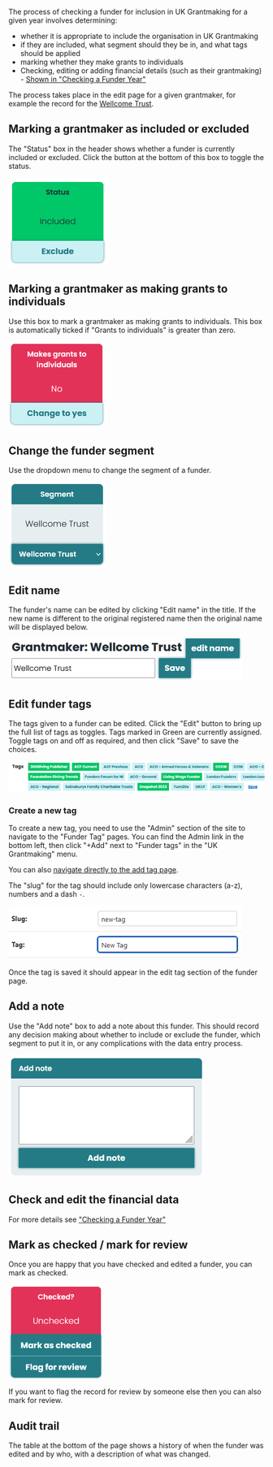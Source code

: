 The process of checking a funder for inclusion in UK Grantmaking for a given year involves determining:

- whether it is appropriate to include the organisation in UK Grantmaking
- if they are included, what segment should they be in, and what tags should be applied
- marking whether they make grants to individuals
- Checking, editing or adding financial details (such as their grantmaking) - [Shown in "Checking a Funder Year"](checking_a_funder_year)

The process takes place in the edit page for a given grantmaker, for example the record for the [Wellcome Trust](/grantmakers/funder/GB-CHC-210183/).

## Marking a grantmaker as included or excluded

The "Status" box in the header shows whether a funder is currently included or excluded. Click the button at the bottom of this box to toggle the status.

![Screenshot of the Status box](images/funder-status.png)

## Marking a grantmaker as making grants to individuals

Use this box to mark a grantmaker as making grants to individuals. This box is automatically ticked if "Grants to individuals" is greater than zero.

![Screenshot of the making grants to individuals box](images/funder-makes-grants-to-individuals.png)

## Change the funder segment

Use the dropdown menu to change the segment of a funder.

![Screenshot of the change segment dropdown](images/funder-change-segment.png)

## Edit name

The funder's name can be edited by clicking "Edit name" in the title. If the new name is different to the original registered name then the original name will be displayed below.

![Screenshot of the edit name form](images/funder-edit-name.png)

## Edit funder tags

The tags given to a funder can be edited. Click the "Edit" button to bring up the full list of tags as toggles. Tags marked in Green are currently assigned. Toggle tags on and off as required, and then click "Save" to save the choices.

![Screenshot of the edit tags section](images/funder-edit-tags.png)

### Create a new tag

To create a new tag, you need to use the "Admin" section of the site to navigate to the "Funder Tag" pages. You can find the Admin link in the bottom left, then click "+Add" next to "Funder tags" in the "UK Grantmaking" menu.

You can also [navigate directly to the add tag page](/admin/ukgrantmaking/fundertag/add/).

The "slug" for the tag should include only lowercase characters (a-z), numbers and a dash `-`.

![Screenshot of admin section showing add tag page](images/admin-add-tag.png)

Once the tag is saved it should appear in the edit tag section of the funder page.

## Add a note

Use the "Add note" box to add a note about this funder. This should record any decision making about whether to include or exclude the funder, which segment to put it in, or any complications with the data entry process.

![Screenshot of add note page](images/funder-add-note.png)

## Check and edit the financial data

For more details see ["Checking a Funder Year"](checking_a_funder_year)

## Mark as checked / mark for review

Once you are happy that you have checked and edited a funder, you can mark as checked.

![Screenshot of the mark as checked box](images/funder-mark-as-checked.png)

If you want to flag the record for review by someone else then you can also mark for review.

## Audit trail

The table at the bottom of the page shows a history of when the funder was edited and by who, with a description of what was changed.
